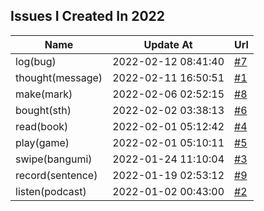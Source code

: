 ## Issues I Created In 2022

| Name | Update At | Url |
| ---- | ---- | ---- |
| log(bug) | 2022-02-12 08:41:40 | [#7](https://github.com/bGZoCg/2022/issues/7) |
| thought(message) | 2022-02-11 16:50:51 | [#1](https://github.com/bGZoCg/2022/issues/1) |
| make(mark) | 2022-02-06 02:52:15 | [#8](https://github.com/bGZoCg/2022/issues/8) |
| bought(sth) | 2022-02-02 03:38:13 | [#6](https://github.com/bGZoCg/2022/issues/6) |
| read(book) | 2022-02-01 05:12:42 | [#4](https://github.com/bGZoCg/2022/issues/4) |
| play(game) | 2022-02-01 05:10:11 | [#5](https://github.com/bGZoCg/2022/issues/5) |
| swipe(bangumi) | 2022-01-24 11:10:04 | [#3](https://github.com/bGZoCg/2022/issues/3) |
| record(sentence) | 2022-01-19 02:53:12 | [#9](https://github.com/bGZoCg/2022/issues/9) |
| listen(podcast) | 2022-01-02 00:43:00 | [#2](https://github.com/bGZoCg/2022/issues/2) |
